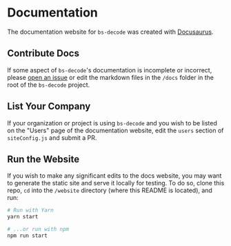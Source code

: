# Documentation

The documentation website for `bs-decode` was created with [Docusaurus](https://docusaurus.io/).

## Contribute Docs

If some aspect of `bs-decode`'s documentation is incomplete or incorrect, please [open an issue](https://github.com/mlms13/bs-decode/issues) or edit the markdown files in the `/docs` folder in the root of the `bs-decode` project.

## List Your Company

If your organization or project is using `bs-decode` and you wish to be listed on the "Users" page of the documentation website, edit the `users` section of `siteConfig.js` and submit a PR.

## Run the Website

If you wish to make any significant edits to the docs website, you may want to generate the static site and serve it locally for testing. To do so, clone this repo, `cd` into the `/website` directory (where this README is located), and run:

```sh
# Run with Yarn
yarn start

# ...or run with npm
npm run start
```
